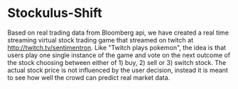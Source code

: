 # Stockulus-Shift


Based on real trading data from Bloomberg api, we have created a real time streaming virtual stock trading game that streamed on twitch at http://twitch.tv/sentimentron. Like "Twitch plays pokemon", the idea is that users play one single instance of the game and vote on the next outcome of the stock choosing between either of 1) buy, 2) sell or 3) switch stock. The actual stock price is not influenced by the user decision, instead it is meant to see how well the crowd can predict real market data.

